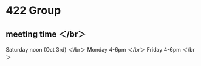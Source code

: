# 422 Group

## meeting time ＜/br＞
Saturday noon (Oct 3rd) ＜/br＞
Monday 4-6pm ＜/br＞
Friday 4-6pm ＜/br＞
